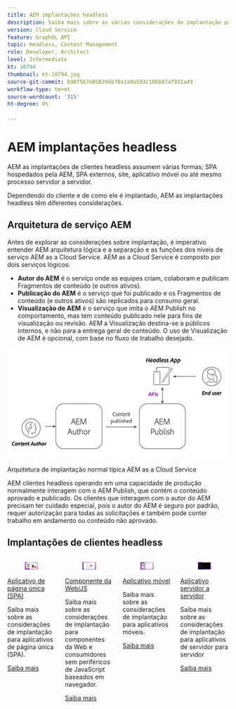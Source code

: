 ```yaml
---
title: AEM implantações headless
description: Saiba mais sobre as várias considerações de implantação para AEM aplicativos headless.
version: Cloud Service
feature: GraphQL API
topic: Headless, Content Management
role: Developer, Architect
level: Intermediate
kt: 10794
thumbnail: kt-10794.jpg
source-git-commit: b98f567e05839db78a1a0a593c106b87af931a49
workflow-type: tm+mt
source-wordcount: '315'
ht-degree: 0%

---
```



# AEM implantações headless

AEM as implantações de clientes headless assumem várias formas; SPA hospedados pela AEM, SPA externos, site, aplicativo móvel ou até mesmo processo servidor a servidor.

Dependendo do cliente e de como ele é implantado, AEM as implantações headless têm diferentes considerações.

## Arquitetura de serviço AEM

Antes de explorar as considerações sobre implantação, é imperativo entender AEM arquitetura lógica e a separação e as funções dos níveis de serviço AEM as a Cloud Service. AEM as a Cloud Service é composto por dois serviços lógicos:

+ __Autor do AEM__ é o serviço onde as equipes criam, colaboram e publicam Fragmentos de conteúdo (e outros ativos).
+ __Publicação do AEM__ é o serviço que foi publicado e os Fragmentos de conteúdo (e outros ativos) são replicados para consumo geral.
+ __Visualização de AEM__ é o serviço que imita o AEM Publish no comportamento, mas tem conteúdo publicado nele para fins de visualização ou revisão. AEM a Visualização destina-se a públicos internos, e não para a entrega geral de conteúdo. O uso de Visualização de AEM é opcional, com base no fluxo de trabalho desejado.

![Arquitetura de serviço AEM](./assets/overview/aem-service-architecture.png)

Arquitetura de implantação normal típica AEM as a Cloud Service

AEM clientes headless operando em uma capacidade de produção normalmente interagem com o AEM Publish, que contém o conteúdo aprovado e publicado. Os clientes que interagem com o autor do AEM precisam ter cuidado especial, pois o autor do AEM é seguro por padrão, requer autorização para todas as solicitações e também pode conter trabalho em andamento ou conteúdo não aprovado.

## Implantações de clientes headless

<div class="columns is-multiline">
    <!-- Single-page App (SPA) -->
    <div class="column is-half-tablet is-half-desktop is-one-third-widescreen" aria-label="Single-page App (SPA)" tabindex="0">
       <div class="card">
           <div class="card-image">
               <figure class="image is-16by9">
                   <a href="./spa.md" title="Aplicativo de página única (SPA)" tabindex="-1">
                       <img class="is-bordered-r-small" src="./assets/spa/spa-card.png" alt="Aplicativos de página única (SPA)">
                   </a>
               </figure>
           </div>
           <div class="card-content is-padded-small">
               <div class="content">
                   <p class="headline is-size-6 has-text-weight-bold"><a href="./spa.md" title="Aplicativo de página única (SPA)">Aplicativo de página única (SPA)</a></p>
                   <p class="is-size-6">Saiba mais sobre as considerações de implantação para aplicativos de página única (SPA).</p>
                   <a href="./spa.md" class="spectrum-Button spectrum-Button--outline spectrum-Button--primary spectrum-Button--sizeM">
                       <span class="spectrum-Button-label has-no-wrap has-text-weight-bold">Saiba mais</span>
                   </a>
               </div>
           </div>
       </div>
    </div>
<!-- Web component/JS -->
<div class="column is-half-tablet is-half-desktop is-one-third-widescreen" aria-label="Web component/JS" tabindex="0">
   <div class="card">
       <div class="card-image">
           <figure class="image is-16by9">
               <a href="./web-component.md" title="Componente da Web/JS" tabindex="-1">
                   <img class="is-bordered-r-small" src="./assets/web-component/web-component-card.png" alt="Componente da Web/JS">
               </a>
           </figure>
       </div>
       <div class="card-content is-padded-small">
           <div class="content">
               <p class="headline is-size-6 has-text-weight-bold"><a href="./web-component.md" title="Componente da Web/JS">Componente da Web/JS</a></p>
               <p class="is-size-6">Saiba mais sobre as considerações de implantação para componentes da Web e consumidores sem periféricos de JavaScript baseados em navegador.</p>
               <a href="./web-component.md" class="spectrum-Button spectrum-Button--outline spectrum-Button--primary spectrum-Button--sizeM">
                   <span class="spectrum-Button-label has-no-wrap has-text-weight-bold">Saiba mais</span>
               </a>
           </div>
       </div>
   </div>
</div>
<!-- Mobile apps -->
<div class="column is-half-tablet is-half-desktop is-one-third-widescreen" aria-label="Mobile apps" tabindex="0">
   <div class="card">
       <div class="card-image">
           <figure class="image is-16by9">
               <a href="./mobile.md" title="Aplicativos para dispositivos móveis" tabindex="-1">
                   <img class="is-bordered-r-small" src="./assets/mobile/mobile-card.png" alt="Aplicativos para dispositivos móveis">
               </a>
           </figure>
       </div>
       <div class="card-content is-padded-small">
           <div class="content">
               <p class="headline is-size-6 has-text-weight-bold"><a href="./mobile.md" title="Aplicativos para dispositivos móveis">Aplicativo móvel</a></p>
               <p class="is-size-6">Saiba mais sobre as considerações de implantação para aplicativos móveis.</p>
               <a href="./mobile.md" class="spectrum-Button spectrum-Button--outline spectrum-Button--primary spectrum-Button--sizeM">
                   <span class="spectrum-Button-label has-no-wrap has-text-weight-bold">Saiba mais</span>
               </a>
           </div>
       </div>
   </div>
</div>
<!-- Server-to-server apps -->
<div class="column is-half-tablet is-half-desktop is-one-third-widescreen" aria-label="Server-to-server apps" tabindex="0">
   <div class="card">
       <div class="card-image">
           <figure class="image is-16by9">
               <a href="./server-to-server.md" title="Aplicativos de servidor para servidor" tabindex="-1">
                   <img class="is-bordered-r-small" src="./assets/server-to-server/server-to-server-card.png" alt="Aplicativos de servidor para servidor">
               </a>
           </figure>
       </div>
       <div class="card-content is-padded-small">
           <div class="content">
               <p class="headline is-size-6 has-text-weight-bold"><a href="./server-to-server.md" title="Aplicativos de servidor para servidor">Aplicativo servidor a servidor</a></p>
               <p class="is-size-6">Saiba mais sobre as considerações de implantação para aplicativos de servidor para servidor</p>
               <a href="./server-to-server.md" class="spectrum-Button spectrum-Button--outline spectrum-Button--primary spectrum-Button--sizeM">
                   <span class="spectrum-Button-label has-no-wrap has-text-weight-bold">Saiba mais</span>
               </a>
           </div>
       </div>
   </div>
</div>
</div>